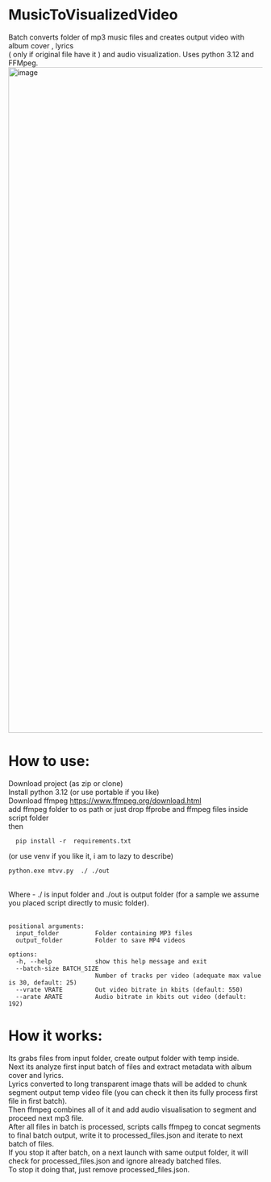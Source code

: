 # MusicToVisualizedVideo
Batch converts folder of mp3 music files and creates output video with album cover , lyrics<br>
( only if original file have it ) and audio visualization. Uses python 3.12 and FFMpeg.<br>
<img width="2613" height="1321" alt="image" src="https://github.com/user-attachments/assets/321b625e-1391-4a72-896b-cef89aabf62c" />

# How to use:
Download project (as zip or clone)<br>
Install python 3.12 (or use portable if you like) <br>
Download ffmpeg https://www.ffmpeg.org/download.html <br>
add ffmpeg folder to os path or just drop ffprobe and ffmpeg files inside script folder<br>
then<br>

      pip install -r  requirements.txt
      
(or use venv if you like it, i am to lazy to describe)<br>

```
python.exe mtvv.py  ./ ./out
```
<br>
Where - ./ is input folder and ./out is output folder (for a sample we assume you placed script directly to music folder).<br><br>

```
positional arguments:
  input_folder          Folder containing MP3 files
  output_folder         Folder to save MP4 videos

options:
  -h, --help            show this help message and exit
  --batch-size BATCH_SIZE
                        Number of tracks per video (adequate max value is 30, default: 25)
  --vrate VRATE         Out video bitrate in kbits (default: 550)
  --arate ARATE         Audio bitrate in kbits out video (default: 192)
```
  
# How it works:

Its grabs files from input folder, create output folder with temp inside. <br>
Next its analyze first input batch of files and extract metadata with album cover and lyrics.<br>
Lyrics converted to long transparent image thats will be added to chunk segment output temp video file (you can check it then its fully process first file in first batch).<br>
Then ffmpeg combines all of it and add audio visualisation to segment and proceed next mp3 file.<br>
After all files in batch is processed, scripts calls ffmpeg to concat segments to final batch output, write it to processed_files.json and iterate to next batch of files.<br>
If you stop it after batch, on a next launch with same output folder, it will check for processed_files.json and ignore already batched files.<br>
To stop it doing that, just remove processed_files.json.<br>
